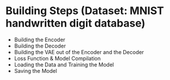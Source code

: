 # Building Steps (Dataset: MNIST handwritten digit database)

- Building the Encoder
- Building the Decoder
- Building the VAE out of the Encoder and the Decoder
- Loss Function & Model Compilation
- Loading the Data and Training the Model
- Saving the Model
